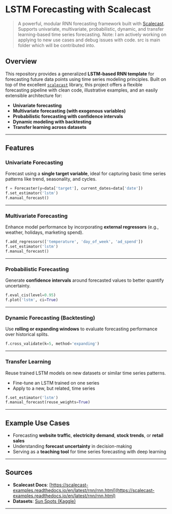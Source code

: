 
# LSTM Forecasting with Scalecast

> A powerful, modular RNN forecasting framework built with [Scalecast](https://scalecast.readthedocs.io/en/latest/).  
> Supports univariate, multivariate, probabilistic, dynamic, and transfer learning-based time series forecasting.
> Note: I am actively working on applying to new use cases and debug issues with code. src is main folder which will be contributed into. 

## Overview

This repository provides a generalized **LSTM-based RNN template** for forecasting future data points using time series modeling principles. Built on top of the excellent [`scalecast`](https://scalecast.readthedocs.io/en/latest/) library, this project offers a flexible forecasting pipeline with clean code, illustrative examples, and an easily extensible architecture for:

- **Univariate forecasting**  
- **Multivariate forecasting (with exogenous variables)**  
- **Probabilistic forecasting with confidence intervals**  
- **Dynamic modeling with backtesting**  
- **Transfer learning across datasets**

---

## Features

### Univariate Forecasting

Forecast using a **single target variable**, ideal for capturing basic time series patterns like trend, seasonality, and cycles.

```python
f = Forecaster(y=data['target'], current_dates=data['date'])
f.set_estimator('lstm')
f.manual_forecast()
````

---

### Multivariate Forecasting

Enhance model performance by incorporating **external regressors** (e.g., weather, holidays, marketing spend).

```python
f.add_regressors(['temperature', 'day_of_week', 'ad_spend'])
f.set_estimator('lstm')
f.manual_forecast()
```

---

### Probabilistic Forecasting

Generate **confidence intervals** around forecasted values to better quantify uncertainty.

```python
f.eval_cis(level=0.95)
f.plot('lstm', ci=True)
```

---

### Dynamic Forecasting (Backtesting)

Use **rolling or expanding windows** to evaluate forecasting performance over historical splits.

```python
f.cross_validate(k=5, method='expanding')
```

---

### Transfer Learning

Reuse trained LSTM models on new datasets or similar time series patterns.

* Fine-tune an LSTM trained on one series
* Apply to a new, but related, time series

```python
f.set_estimator('lstm')
f.manual_forecast(reuse_weights=True)
```

---

## Example Use Cases

* Forecasting **website traffic**, **electricity demand**, **stock trends**, or **retail sales**
* Understanding **forecast uncertainty** in decision-making
* Serving as a **teaching tool** for time series forecasting with deep learning 

---

## Sources

* **Scalecast Docs**: [https://scalecast-examples.readthedocs.io/en/latest/rnn/rnn.html](https://scalecast-examples.readthedocs.io/en/latest/rnn/rnn.html)
* **Datasets**: [Sun Spots (Kaggle)](https://www.kaggle.com/datasets/robervalt/sunspots)

---


